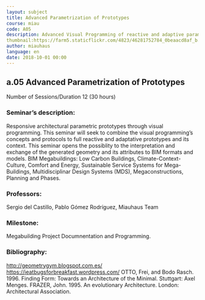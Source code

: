 ```yaml
---
layout: subject
title: Advanced Parametrization of Prototypes
course: miau
code: A05
description: Advanced Visual Programming of reactive and adaptive parametric projects designing the behavior of their architectural elements between them and in relation to the context and their interpretation
thumbnail:https://farm5.staticflickr.com/4823/46281752784_0beaacd8af_b.jpg
author: miauhaus
language: en
date: 2018-10-01 00:00
---
```

## a.05 Advanced Parametrization of Prototypes
Number of Sessions/Duration 12 (30 hours)

### Seminar’s description:
Responsive architectural parametric prototypes through visual programming. This seminar will seek to combine the visual programming’s concepts and protocols to full reactive and adaptative prototypes and its context. This seminar opens the possiblity to the interpretation and exchange of the generated geometry and its attributes to BIM formats and models.
BIM Megabuildings: Low Carbon Buildings, Climate-Context-Culture, Comfort and Energy, Sustainable Service Systems for Mega-Buildings, Multidisciplinar Design Systems (MDS), Megaconstructions, Planning and Phases.

### Professors:
Sergio del Castillo, Pablo Gómez Rodríguez, Miauhaus Team

### Milestone:
Megabuilding Project Documnentation and Programming.

### Bibliography:
http://geometrygym.blogspot.com.es/
https://ieatbugsforbreakfast.wordpress.com/
OTTO, Frei, and Bodo Rasch. 1996. Finding Form: Towards an Architecture of the Minimal. Stuttgart:
Axel Menges.
FRAZER, John. 1995. An evolutionary Architecture. London: Architectural Association.
